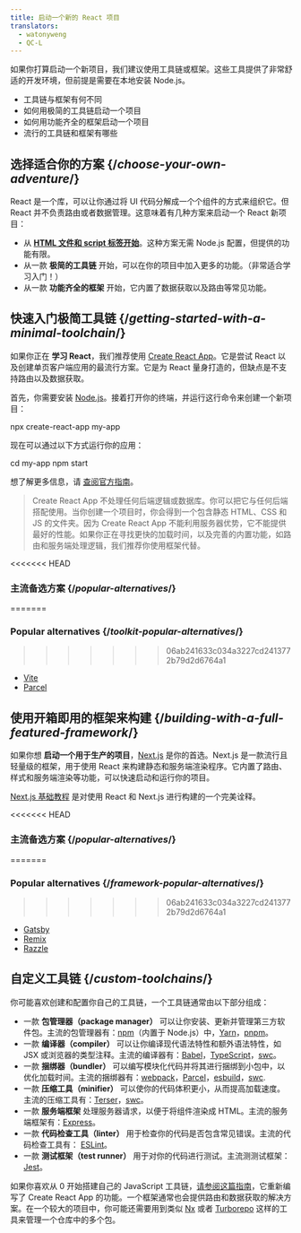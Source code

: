 ```yaml
---
title: 启动一个新的 React 项目
translators:
  - watonyweng
  - QC-L
---
```


<Intro>

如果你打算启动一个新项目，我们建议使用工具链或框架。这些工具提供了非常舒适的开发环境，但前提是需要在本地安装 Node.js。

</Intro>

<YouWillLearn>

* 工具链与框架有何不同
* 如何用极简的工具链启动一个项目
* 如何用功能齐全的框架启动一个项目
* 流行的工具链和框架有哪些

</YouWillLearn>

## 选择适合你的方案 {/*choose-your-own-adventure*/}

React 是一个库，可以让你通过将 UI 代码分解成一个个组件的方式来组织它。但 React 并不负责路由或者数据管理。这意味着有几种方案来启动一个 React 新项目：

* 从 [**HTML 文件和 script 标签开始**](/learn/add-react-to-a-website)。这种方案无需 Node.js 配置，但提供的功能有限。
* 从一款 **极简的工具链** 开始，可以在你的项目中加入更多的功能。（非常适合学习入门！）
* 从一款 **功能齐全的框架** 开始，它内置了数据获取以及路由等常见功能。

## 快速入门极简工具链 {/*getting-started-with-a-minimal-toolchain*/}

如果你正在 **学习 React**，我们推荐使用 [Create React App](https://create-react-app.dev/)。它是尝试 React 以及创建单页客户端应用的最流行方案。它是为 React 量身打造的，但缺点是不支持路由以及数据获取。

首先，你需要安装 [Node.js](https://nodejs.org/en/)。接着打开你的终端，并运行这行命令来创建一个新项目：

<TerminalBlock>

npx create-react-app my-app

</TerminalBlock>

现在可以通过以下方式运行你的应用：

<TerminalBlock>

cd my-app
npm start

</TerminalBlock>

想了解更多信息，请 [查阅官方指南](https://create-react-app.dev/docs/getting-started)。

> Create React App 不处理任何后端逻辑或数据库。你可以把它与任何后端搭配使用。当你创建一个项目时，你会得到一个包含静态 HTML、CSS 和 JS 的文件夹。因为 Create React App 不能利用服务器优势，它不能提供最好的性能。如果你正在寻找更快的加载时间，以及完善的内置功能，如路由和服务端处理逻辑，我们推荐你使用框架代替。

<<<<<<< HEAD
### 主流备选方案 {/*popular-alternatives*/}
=======
### Popular alternatives {/*toolkit-popular-alternatives*/}
>>>>>>> 06ab241633c034a3227cd2413772b79d2d6764a1

* [Vite](https://vitejs.dev/guide/)
* [Parcel](https://parceljs.org/getting-started/webapp/)

## 使用开箱即用的框架来构建 {/*building-with-a-full-featured-framework*/}

如果你想 **启动一个用于生产的项目**，[Next.js](https://nextjs.org/) 是你的首选。Next.js 是一款流行且轻量级的框架，用于使用 React 来构建静态和服务端渲染程序。它内置了路由、样式和服务端渲染等功能，可以快速启动和运行你的项目。

[Next.js 基础教程](https://nextjs.org/learn/foundations/about-nextjs) 是对使用 React 和 Next.js 进行构建的一个完美诠释。

<<<<<<< HEAD
### 主流备选方案 {/*popular-alternatives*/}
=======
### Popular alternatives {/*framework-popular-alternatives*/}
>>>>>>> 06ab241633c034a3227cd2413772b79d2d6764a1

* [Gatsby](https://www.gatsbyjs.org/)
* [Remix](https://remix.run/)
* [Razzle](https://razzlejs.org/)

## 自定义工具链 {/*custom-toolchains*/}

你可能喜欢创建和配置你自己的工具链，一个工具链通常由以下部分组成：

* 一款 **包管理器（package manager）** 可以让你安装、更新并管理第三方软件包。主流的包管理器有：[npm](https://www.npmjs.com/)（内置于 Node.js）中，[Yarn](https://yarnpkg.com/)，[pnpm](https://pnpm.io/)。
* 一款 **编译器（compiler）** 可以让你编译现代语法特性和额外语法特性，如 JSX 或浏览器的类型注释。主流的编译器有：[Babel](https://babeljs.io/)，[TypeScript](https://www.typescriptlang.org/)，[swc](https://swc.rs/)。
* 一款 **捆绑器（bundler）** 可以编写模块化代码并将其进行捆绑到小包中，以优化加载时间。主流的捆绑器有：[webpack](https://webpack.js.org/)，[Parcel](https://parceljs.org/)，[esbuild](https://esbuild.github.io/)，[swc](https://swc.rs/).
* 一款 **压缩工具（minifier）** 可以使你的代码体积更小，从而提高加载速度。主流的压缩工具有：[Terser](https://terser.org/)，[swc](https://swc.rs/)。
* 一款 **服务端框架** 处理服务器请求，以便于将组件渲染成 HTML。主流的服务端框架有：[Express](https://expressjs.com/)。
* 一款 **代码检查工具（linter）** 用于检查你的代码是否包含常见错误。主流的代码检查工具有： [ESLint](https://eslint.org/)。
* 一款 **测试框架（test runner）** 用于对你的代码进行测试。主流测测试框架：[Jest](https://jestjs.io/)。

如果你喜欢从 0 开始搭建自己的 JavaScript 工具链，[请参阅这篇指南](https://blog.usejournal.com/creating-a-react-app-from-scratch-f3c693b84658)，它重新编写了 Create React App 的功能。一个框架通常也会提供路由和数据获取的解决方案。在一个较大的项目中，你可能还需要用到类似 [Nx](https://nx.dev/react) 或者 [Turborepo](https://turborepo.org/) 这样的工具来管理一个仓库中的多个包。
